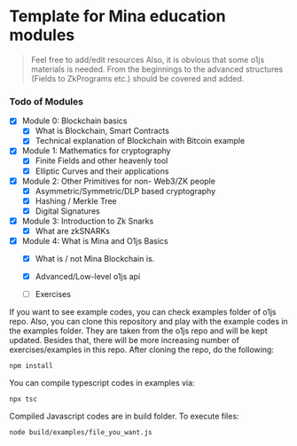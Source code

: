# Template for Mina education modules

> Feel free to add/edit resources
Also, it is obvious that some o1js materials is needed. From the beginnings to the advanced structures (Fields to ZkPrograms etc.) should be covered and added.


### Todo of Modules

- [X] Module 0: Blockchain basics
  - [X] What is Blockchain, Smart Contracts
  - [X] Technical explanation of Blockchain with Bitcoin example
- [X] Module 1: Mathematics for cryptography
  - [X] Finite Fields and other heavenly tool
  - [X] Elliptic Curves and their applications
- [X] Module 2: Other Primitives for non- Web3/ZK people 
  - [X] Asymmetric/Symmetric/DLP based cryptography
  - [X] Hashing / Merkle Tree
  - [X] Digital Signatures
- [X] Module 3: Introduction to Zk Snarks
  - [X] What are zkSNARKs
- [X] Module 4: What is Mina and O1js Basics
  - [X] What is / not Mina Blockchain is.
  - [X] Advanced/Low-level o1js api 
  - [ ] Exercises  


If you want to see example codes, you can check examples folder of o1js repo. Also, you can clone this repository and play with the example codes in the examples folder. They are taken from the o1js repo and will be kept updated. Besides that, there will be more increasing number of exercises/examples in this repo. After cloning the repo, do the following:

```bash
npm install
```

You can compile typescript codes in examples via: 
```bash
npx tsc
```
Compiled Javascript codes are in build folder. To execute files:

```bash
node build/examples/file_you_want.js

```
